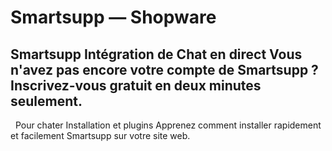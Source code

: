 # Smartsupp — Shopware
## Smartsupp Intégration de Chat en direct Vous n'avez pas encore votre compte de Smartsupp ? Inscrivez-vous gratuit en deux minutes seulement.
  Pour chater 
Installation et plugins 
Apprenez comment installer rapidement et facilement Smartsupp sur votre site web.

